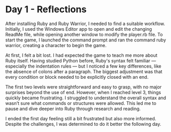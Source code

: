 # Day 1 - Reflections

After installing Ruby and Ruby Warrior, I needed to find a suitable workflow. Initially, I used the Windows Editor app to open and edit the changing ReadMe file, while opening another window to modify the player.rb file. To start the game, I launched the command prompt and ran the command ruby warrior, creating a character to begin the game.

At first, I felt a bit lost. I had expected the game to teach me more about Ruby itself. Having studied Python before, Ruby's syntax felt familiar — especially the indentation rules — but I noticed a few key differences, like the absence of colons after a paragraph. The biggest adjustment was that every condition or block needed to be explicitly closed with an end.

The first two levels were straightforward and easy to grasp, with no major surprises beyond the use of end. However, when I reached level 3, things quickly became frustrating. I struggled to understand the overall syntax and wasn’t sure what commands or structures were allowed. This led me to pause and dive deeper into Ruby through research and reading.

I ended the first day feeling still a bit frustrated but also more informed. Despite the challenges, I was determined to do it better the following day.
